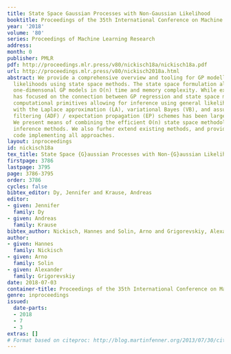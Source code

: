```yaml
---
title: State Space Gaussian Processes with Non-Gaussian Likelihood
booktitle: Proceedings of the 35th International Conference on Machine Learning
year: '2018'
volume: '80'
series: Proceedings of Machine Learning Research
address: 
month: 0
publisher: PMLR
pdf: http://proceedings.mlr.press/v80/nickisch18a/nickisch18a.pdf
url: http://proceedings.mlr.press/v80/nickisch2018a.html
abstract: We provide a comprehensive overview and tooling for GP modelling with non-Gaussian
  likelihoods using state space methods. The state space formulation allows for solving
  one-dimensonal GP models in O(n) time and memory complexity. While existing literature
  has focused on the connection between GP regression and state space methods, the
  computational primitives allowing for inference using general likelihoods in combination
  with the Laplace approximation (LA), variational Bayes (VB), and assumed density
  filtering (ADF) / expectation propagation (EP) schemes has been largely overlooked.
  We present means of combining the efficient O(n) state space methodology with existing
  inference methods. We also furher extend existing methods, and provide unifying
  code implementing all approaches.
layout: inproceedings
id: nickisch18a
tex_title: State Space {G}aussian Processes with Non-{G}aussian Likelihood
firstpage: 3786
lastpage: 3795
page: 3786-3795
order: 3786
cycles: false
bibtex_editor: Dy, Jennifer and Krause, Andreas
editor:
- given: Jennifer
  family: Dy
- given: Andreas
  family: Krause
bibtex_author: Nickisch, Hannes and Solin, Arno and Grigorevskiy, Alexander
author:
- given: Hannes
  family: Nickisch
- given: Arno
  family: Solin
- given: Alexander
  family: Grigorevskiy
date: 2018-07-03
container-title: Proceedings of the 35th International Conference on Machine Learning
genre: inproceedings
issued:
  date-parts:
  - 2018
  - 7
  - 3
extras: []
# Format based on citeproc: http://blog.martinfenner.org/2013/07/30/citeproc-yaml-for-bibliographies/
---
```

